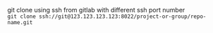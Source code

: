 git clone using ssh from gitlab with different ssh port number  
`git clone ssh://git@123.123.123.123:8022/project-or-group/repo-name.git`
